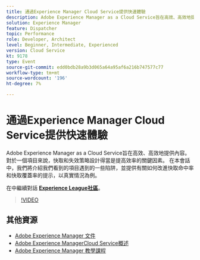 ```yaml
---
title: 通過Experience Manager Cloud Service提供快速體驗
description: Adobe Experience Manager as a Cloud Service旨在高效、高效地提供內容。 對於一個項目來說，快取和失效策略設計得當是提高效率的關鍵因素。 在本會話中，我們將介紹我們看到的項目遇到的一些陷阱，並提供有關如何改進快取命中率和快取覆蓋率的提示，以真實情況為例。
solution: Experience Manager
feature: Dispatcher
topic: Performance
role: Developer, Architect
level: Beginner, Intermediate, Experienced
version: Cloud Service
kt: 9178
type: Event
source-git-commit: edd0bdb28a9b3d065a64a95af6a216b747577c77
workflow-type: tm+mt
source-wordcount: '196'
ht-degree: 7%

---
```


# 通過Experience Manager Cloud Service提供快速體驗

Adobe Experience Manager as a Cloud Service旨在高效、高效地提供內容。 對於一個項目來說，快取和失效策略設計得當是提高效率的關鍵因素。 在本會話中，我們將介紹我們看到的項目遇到的一些陷阱，並提供有關如何改進快取命中率和快取覆蓋率的提示，以真實情況為例。

在中繼續對話 **[Experience League社區](https://adobe.ly/3CUkzoB)**。

>[!VIDEO](https://video.tv.adobe.com/v/337846/?quality=12&learn=on&hidetitle=true)

## 其他資源

- [Adobe Experience Manager 文件](https://experienceleague.adobe.com/docs/experience-manager-cloud-service.html)
- [Adobe Experience ManagerCloud Service概述](https://experienceleague.adobe.com/docs/experience-manager-cloud-service/overview/home.html)
- [Adobe Experience Manager 教學課程](https://experienceleague.adobe.com/docs/experience-manager-tutorials.html)
